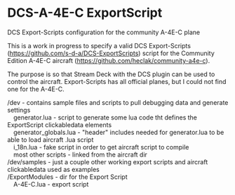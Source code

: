 # DCS-A-4E-C ExportScript
DCS Export-Scripts configuration for the community A-4E-C plane

This is a work in progress to specify a valid DCS Export-Scripts (https://github.com/s-d-a/DCS-ExportScripts) script for the Community Edition A-4E-C aircraft (https://github.com/heclak/community-a4e-c).

The purpose is so that Stream Deck with the DCS plugin can be used to control the aircraft. Export-Scripts has all official planes, but I could not find one for the A-4E-C.


/dev - contains sample files and scripts to pull debugging data and generate settings  
&emsp;generator.lua - script to generate some lua code tht defines the ExportScript clickabledata elements  
&emsp;generator_globals.lua - "header" includes needed for generator.lua to be able to load aircraft .lua script  
&emsp;i_18n.lua - fake script in order to get aircraft script to compile  
&emsp;most other scripts - linked from the aircraft dir  
/dev/samples - just a couple other working export scripts and aircraft clickabledata used as examples  
/ExportModules - dir for the Export Script  
&emsp;A-4E-C.lua - export script  